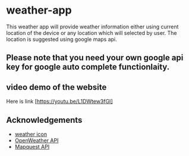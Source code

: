 # weather-app

This weather app will provide weather information either using current location of the device or any location which will selected by user. The location is suggested using google maps api.

## Please note that you need your own google api key for google auto complete functionlaity.

## video demo of the website

Here is link [https://youtu.be/L1DWtew3fGI]

## Acknowledgements

- [weather icon](https://github.com/erikflowers/weather-icons)
- [OpenWeather API](https://openweathermap.org/api)
- [Mapquest API](https://developer.mapquest.com/)
